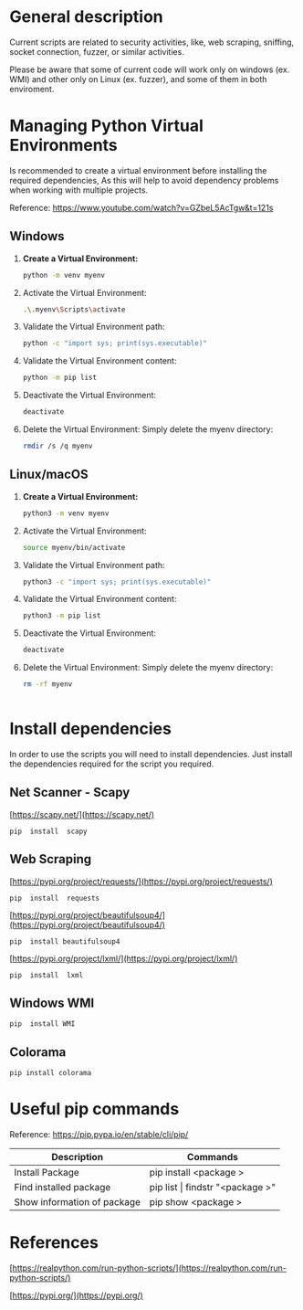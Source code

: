 # General description
Current scripts are related to security activities, like, web scraping, sniffing, socket connection, fuzzer, or similar activities.

Please be aware that some of current code will work only on windows (ex. WMI) and other only on Linux (ex. fuzzer), and some of them in both enviroment.

# Managing Python Virtual Environments

Is recommended to create a virtual environment before installing the required dependencies, As this will help to avoid dependency problems when working with multiple projects.

Reference: https://www.youtube.com/watch?v=GZbeL5AcTgw&t=121s


## Windows

1. **Create a Virtual Environment:**
   ```sh
   python -m venv myenv

2. Activate the Virtual Environment:
    ```sh
    .\.myenv\Scripts\activate

3. Validate the Virtual Environment path:

    ```sh
    python -c "import sys; print(sys.executable)"

4. Validate the Virtual Environment content:

    ```sh
    python -m pip list

5. Deactivate the Virtual Environment:

    ```sh
    deactivate


6. Delete the Virtual Environment: Simply delete the myenv directory:

    ```sh
    rmdir /s /q myenv


## Linux/macOS

1. **Create a Virtual Environment:**
   ```sh
   python3 -m venv myenv


2. Activate the Virtual Environment:
    ```sh
    source myenv/bin/activate


3. Validate the Virtual Environment path:

    ```sh
    python3 -c "import sys; print(sys.executable)"

4. Validate the Virtual Environment content:

    ```sh
    python3 -m pip list

5. Deactivate the Virtual Environment:

    ```sh
    deactivate


6. Delete the Virtual Environment: Simply delete the myenv directory:

    ```sh
    rm -rf myenv



# Install dependencies
In order to use the scripts you will need to install dependencies. Just install the dependencies required for the script you required.

## Net Scanner - Scapy
[https://scapy.net/](https://scapy.net/)
    
    pip  install  scapy

## Web Scraping

[https://pypi.org/project/requests/](https://pypi.org/project/requests/)
    
    pip  install  requests

[https://pypi.org/project/beautifulsoup4/](https://pypi.org/project/beautifulsoup4/)

    pip  install beautifulsoup4

[https://pypi.org/project/lxml/](https://pypi.org/project/lxml/)

    pip  install  lxml

## Windows WMI

    pip  install WMI

## Colorama

    pip install colorama


# Useful pip commands
Reference: https://pip.pypa.io/en/stable/cli/pip/


| Description | Commands |
|----------|----------|
| Install Package                |  pip  install &lt;package &gt;  |
| Find installed package         |  pip  list &#124; findstr "&lt;package &gt;" |
| Show information of package    |  pip  show &lt;package &gt;  |


# References
 

[https://realpython.com/run-python-scripts/](https://realpython.com/run-python-scripts/)

[https://pypi.org/](https://pypi.org/)

